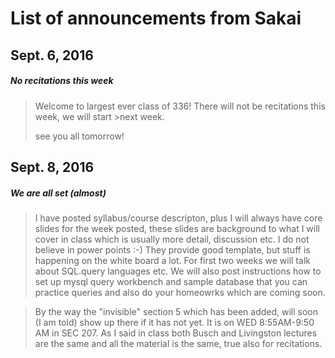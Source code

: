 # List of announcements from Sakai

## Sept. 6, 2016
##### No recitations this week
>Welcome to largest ever class of 336! There will not be recitations this week, we will start >next week.
>
>see you all tomorrow!

## Sept. 8, 2016
##### We are all set (almost)

>I have posted syllabus/course descripton, plus I will always have core slides for the week posted, these slides are background to what I will cover in class which is usually more detail, discussion etc. I do not believe in power points :-) They provide good template, but stuff is happening on the white board a lot.  For first two weeks we will talk about SQL.query languages
>etc. We will also post instructions how to set up mysql query workbench and sample database that you can practice queries and also do your homeowrks which are coming soon.

>By the way the "invisible" section 5 which has been added, will soon (I am told) show up there if it has not yet. It is on WED 8:55AM-9:50 AM in SEC 207. As I said in class both Busch and Livingston lectures are the same and all the material is the same, true also for recitations.
